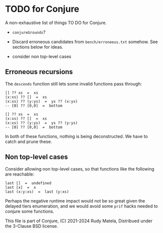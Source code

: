 TODO for Conjure
================

A non-exhaustive list of things TO DO for Conjure.

* `conjureGrounds`?

* Discard erroneous candidates from `bench/erroneous.txt` somehow.
  See sections below for ideas.

* consider non top-level cases


## Erroneous recursions

The `descends` function still lets some invalid functions pass through:

	[] ?? xs  =  xs
	(x:xs) ?? []  =  xs
	(x:xs) ?? (y:ys)  =  ys ?? (x:ys)
	-- [0] ?? [0,0]  =  bottom

	[] ?? xs  =  xs
	(x:xs) ?? []  =  xs
	(x:xs) ?? (y:ys)  =  ys ?? (y:ys)
	-- [0] ?? [0,0]  =  bottom

In both of these functions, nothing is being deconstructed.
We have to catch and prune these.


## Non top-level cases

Consider allowing non top-level cases,
so that functions like the following are reachable:

	last []  =  undefined
	last [x]  =  x
	last (x:y:xs)  =  last (y:xs)

Perhaps the negative runtime impact would not be so great
given the delayed tiers enumeration,
and we would avoid some `prif` hacks
needed to conjure some functions.


This file is part of Conjure,
(C) 2021-2024 Rudy Matela,
Distribued under the 3-Clause BSD license.
